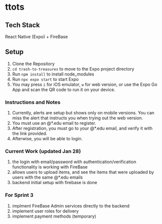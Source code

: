 # ttots

## Tech Stack
React Native (Expo) + FireBase

## Setup
1. Clone the Repository
2. ```cd trash-to-treasures``` to move to the Expo project directory
3. Run ```npm install``` to install node_modules
4. Run ```npx expo start``` to start Expo
5. You may press ```i``` for iOS emulator, ```w``` for web version, or use the Expo Go App and scan the QR code to run it on your device.

### Instructions and Notes
1. Currently, alerts are setup but shows only on mobile versions. You can miss the alert that instructs you when trying out the web version.
2. You must use an @*.edu email to register.
3. After registration, you must go to your @*.edu email, and verify it with the link provided.
4. Afterwise, you will be able to login.


### Current Work (updated Jan 28)
1. the login with email/password with authentication/verification functionality is working with FireBase
2. allows users to upload items, and see the items that were uploaded by users with the same @*.edu emails
3. backend initial setup with firebase is done

### For Sprint 3
1. implment FireBase Admin services directly to the backend
2. implement user roles for delivery
3. implement payment methods (temporary)

